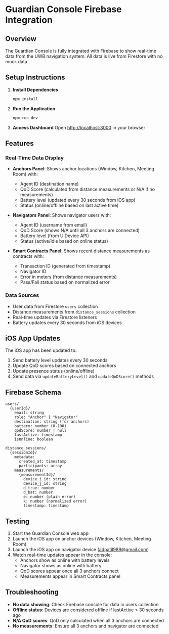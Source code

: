 # Guardian Console Firebase Integration

## Overview
The Guardian Console is fully integrated with Firebase to show real-time data from the UWB navigation system. All data is live from Firestore with no mock data.

## Setup Instructions

1. **Install Dependencies**
   ```bash
   npm install
   ```

2. **Run the Application**
   ```bash
   npm run dev
   ```
   
3. **Access Dashboard**
   Open [http://localhost:3000](http://localhost:3000) in your browser

## Features

### Real-Time Data Display
- **Anchors Panel**: Shows anchor locations (Window, Kitchen, Meeting Room) with:
  - Agent ID (destination name)
  - QoD Score (calculated from distance measurements or N/A if no measurements)
  - Battery level (updated every 30 seconds from iOS app)
  - Status (online/offline based on last active time)

- **Navigators Panel**: Shows navigator users with:
  - Agent ID (username from email)
  - QoD Score (shows N/A until all 3 anchors are connected)
  - Battery level (from UIDevice API)
  - Status (active/idle based on online status)

- **Smart Contracts Panel**: Shows recent distance measurements as contracts with:
  - Transaction ID (generated from timestamp)
  - Navigator ID
  - Error in meters (from distance measurements)
  - Pass/Fail status based on normalized error

### Data Sources
- User data from Firestore `users` collection
- Distance measurements from `distance_sessions` collection
- Real-time updates via Firestore listeners
- Battery updates every 30 seconds from iOS devices

## iOS App Updates

The iOS app has been updated to:
1. Send battery level updates every 30 seconds
2. Update QoD scores based on connected anchors
3. Update presence status (online/offline)
4. Send data via `updateBatteryLevel()` and `updateQoDScore()` methods

## Firebase Schema

```
users/
  {userId}/
    email: string
    role: "Anchor" | "Navigator"
    destination: string (for anchors)
    battery: number (0-100)
    qodScore: number | null
    lastActive: timestamp
    isOnline: boolean

distance_sessions/
  {sessionId}/
    metadata:
      created_at: timestamp
      participants: array
    measurements/
      {measurementId}/
        device_i_id: string
        device_j_id: string
        d_true: number
        d_hat: number
        e: number (plain error)
        k: number (normalized error)
        timestamp: timestamp
```

## Testing

1. Start the Guardian Console web app
2. Launch the iOS app on anchor devices (Window, Kitchen, Meeting Room)
3. Launch the iOS app on navigator device (adpatil989@gmail.com)
4. Watch real-time updates appear in the console:
   - Anchors show as online with battery levels
   - Navigator shows as online with battery
   - QoD scores appear once all 3 anchors connect
   - Measurements appear in Smart Contracts panel

## Troubleshooting

- **No data showing**: Check Firebase console for data in users collection
- **Offline status**: Devices are considered offline if lastActive > 30 seconds ago
- **N/A QoD scores**: QoD only calculated when all 3 anchors are connected
- **No measurements**: Ensure all 3 anchors and navigator are connected